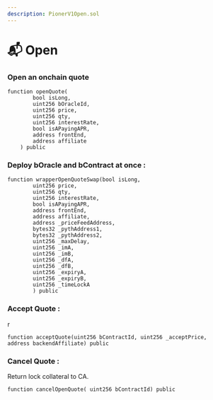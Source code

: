 ```yaml
---
description: PionerV1Open.sol
---
```


# 📬 Open

### Open an onchain quote&#x20;

```solidity
function openQuote( 
        bool isLong,
        uint256 bOracleId,
        uint256 price,
        uint256 qty,
        uint256 interestRate, 
        bool isAPayingAPR, 
        address frontEnd, 
        address affiliate
    ) public
```





### Deploy bOracle and bContract at once :

```solidity
function wrapperOpenQuoteSwap(bool isLong,
        uint256 price,
        uint256 qty,
        uint256 interestRate, 
        bool isAPayingAPR, 
        address frontEnd, 
        address affiliate,
        address _priceFeedAddress,
        bytes32 _pythAddress1,
        bytes32 _pythAddress2,
        uint256 _maxDelay,
        uint256 _imA,
        uint256 _imB,
        uint256 _dfA,
        uint256 _dfB,
        uint256 _expiryA,
        uint256 _expiryB,
        uint256 _timeLockA
        ) public
```



### Accept Quote :

r

```solidity
function acceptQuote(uint256 bContractId, uint256 _acceptPrice, address backendAffiliate) public
```

### Cancel Quote :

Return lock collateral to CA.

```solidity
function cancelOpenQuote( uint256 bContractId) public
```
